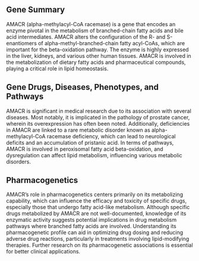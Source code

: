 ## Gene Summary
AMACR (alpha-methylacyl-CoA racemase) is a gene that encodes an enzyme pivotal in the metabolism of branched-chain fatty acids and bile acid intermediates. AMACR alters the configuration of the R- and S-enantiomers of alpha-methyl-branched-chain fatty acyl-CoAs, which are important for the beta-oxidation pathway. The enzyme is highly expressed in the liver, kidneys, and various other human tissues. AMACR is involved in the metabolization of dietary fatty acids and pharmaceutical compounds, playing a critical role in lipid homeostasis.

## Gene Drugs, Diseases, Phenotypes, and Pathways
AMACR is significant in medical research due to its association with several diseases. Most notably, it is implicated in the pathology of prostate cancer, wherein its overexpression has often been noted. Additionally, deficiencies in AMACR are linked to a rare metabolic disorder known as alpha-methylacyl-CoA racemase deficiency, which can lead to neurological deficits and an accumulation of pristanic acid. In terms of pathways, AMACR is involved in peroxisomal fatty acid beta-oxidation, and dysregulation can affect lipid metabolism, influencing various metabolic disorders.

## Pharmacogenetics
AMACR’s role in pharmacogenetics centers primarily on its metabolizing capability, which can influence the efficacy and toxicity of specific drugs, especially those that undergo fatty acid-like metabolism. Although specific drugs metabolized by AMACR are not well-documented, knowledge of its enzymatic activity suggests potential implications in drug metabolism pathways where branched fatty acids are involved. Understanding its pharmacogenetic profile can aid in optimizing drug dosing and reducing adverse drug reactions, particularly in treatments involving lipid-modifying therapies. Further research on its pharmacogenetic associations is essential for better clinical applications.